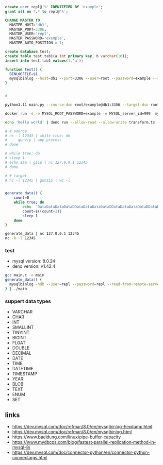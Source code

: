 ```sql
create user repl@'%' IDENTIFIED BY 'example';
grant all on *.* to repl@'%';

CHANGE MASTER TO
  MASTER_HOST='db1',
  MASTER_PORT=3306,
  MASTER_USER='repl',
  MASTER_PASSWORD='example',
  MASTER_AUTO_POSITION = 1;

create database test;
create table test.tab1(a int primary key, b varchar(10));
insert into test.tab1 values(1,'a');
```

```sh
function test() {
  BINLOGFILE=$1
  mysqlbinlog --host=db1 --port=3306 --user=root --password=example --read-from-remote-source=BINLOG-DUMP-GTIDS --compression-algorithms=zstd --zstd-compression-level=3 --verify-binlog-checksum --to-last-log --connection-server-id=11121 --verbose --verbose --idempotent --force-read --print-table-metadata $BINLOGFILE
}


#

python3.11 main.py --source-dsn root/example@db1:3306 --target-dsn root/example@db2:3306

```

```sh
docker run -d -e MYSQL_ROOT_PASSWORD=example -e MYSQL_server_id=999  mysql:8.0.36 

echo 'hello world' | deno run --allow-read --allow-write transform.ts | wc -c

# # source
# nc -l 12345 | while true; do
#     gunzip | app_process
# done

# while true; do
# sleep 1
# echo aaa | gzip | nc 127.0.0.1 12345
# done 

# # target
# nc -l 12345 | gunzip | wc -l


generate_data() {
    count=0
    while true; do
        echo  "DataDataDataDataDDataDataDataDataDDataDataDataDataDDataDataDataDataDDataDataDataDataDDataDataDataDataDDataDataDataDataDDataDataDataDataDDataDataDataDataDDataDataDataDataDDataDataDataDataDDataDataDataDataD  $count"
        count=$((count+1))
        sleep 1
    done
}

generate_data | nc 127.0.0.1 12345
nc -k -l 12345
```

### test

- mysql version: 8.0.24
- deno version: v1.42.4

```sh
gcc main.c -o main
generate_data() {
  mysqlbinlog -hdb --user=repl --password=repl --read-from-remote-server --stop-never -v -i mysql-bin.000001
} | ./main
```

### suppert data types
- VARCHAR
- CHAR
- INT
- SMALLINT
- TINYINT
- BIGINT
- FLOAT
- DOUBLE
- DECIMAL
- DATE
- TIME
- DATETIME
- TIMESTAMP
- YEAR
- BLOB
- TEXT
- ENUM
- SET

## links
- https://dev.mysql.com/doc/refman/8.0/en/mysqlbinlog-hexdump.html
- https://dev.mysql.com/doc/refman/8.0/en/mysqlbinlog.html
- https://www.baeldung.com/linux/pipe-buffer-capacity
- https://www.mydbops.com/blog/fastest-parallel-replication-method-in-mysql-8/
- https://dev.mysql.com/doc/connector-python/en/connector-python-connectargs.html